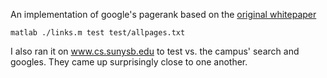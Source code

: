 An implementation of google's pagerank based on the [original whitepaper](www.sirgroane.net/google-page-rank/)

    matlab ./links.m test test/allpages.txt

I also ran it on www.cs.sunysb.edu to test vs. the campus' search and googles. They came up surprisingly close to one another.
